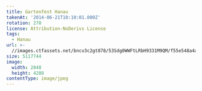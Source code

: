 ```yaml
---
title: Gartenfest Hanau
takenAt: '2014-06-21T10:10:01.000Z'
rotation: 270
license: Attribution-NoDerivs License
tags:
  - Hanau
url: >-
  //images.ctfassets.net/bncv3c2gt878/53Sdg0WWFtLRbH9331M9QM/f55e548a4a07f0a31e77205f94dffcce/gartenfest-hanau_14469507331_o
size: 5117744
image:
  width: 2848
  height: 4288
contentType: image/jpeg
---
```


